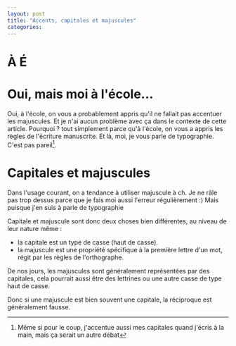 ```yaml
---
layout: post
title: "Accents, capitales et majuscules"
categories: 
---
```

# À É 

# Oui, mais moi à l'école...
Oui, à l'école, on vous a probablement appris qu'il ne fallait pas accentuer les majuscules. Et je n'ai aucun problème avec ça dans le contexte de cette article.
Pourquoi ? tout simplement parce qu'à l'école, on vous a appris les règles de l'écriture manuscrite. Et là, moi, je vous parle de typographie. C'est pas pareil[^1].





# Capitales et majuscules
Dans l'usage courant, on a tendance à utiliser majuscule à ch. Je ne râle pas trop dessus parce que je fais moi aussi l'erreur régulièrement :)
Mais puisque j'en suis à parle de typographie

Capitale et majuscule sont donc deux choses bien différentes, au niveau de leur nature même :
* la capitale est un type de casse (haut de casse). 
* la majuscule est une propriété spécifique à la première lettre d'un mot, régit par les règles de l'orthographe.

De nos jours, les majuscules sont généralement représentées par des capitales, cela pourrait aussi être des lettrines ou une autre casse de type haut de casse.

Donc si une majuscule est bien souvent une capitale, la réciproque est généralement fausse.


[^1]: Même si pour le coup, j'accentue aussi mes capitales quand j'écris à la main, mais ça serait un autre débat
